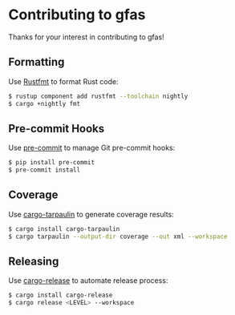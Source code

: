 # Contributing to gfas

Thanks for your interest in contributing to gfas!

## Formatting

Use [Rustfmt](https://github.com/rust-lang/rustfmt) to format Rust code:

```sh
$ rustup component add rustfmt --toolchain nightly
$ cargo +nightly fmt
```

## Pre-commit Hooks

Use [pre-commit](https://pre-commit.com) to manage Git pre-commit hooks:

```sh
$ pip install pre-commit
$ pre-commit install
```

## Coverage

Use [cargo-tarpaulin](https://crates.io/crates/cargo-tarpaulin) to generate coverage results:

```sh
$ cargo install cargo-tarpaulin
$ cargo tarpaulin --output-dir coverage --out xml --workspace
```

## Releasing

Use [cargo-release](https://crates.io/crates/cargo-release) to automate release process:

```sh
$ cargo install cargo-release
$ cargo release <LEVEL> --workspace
```

